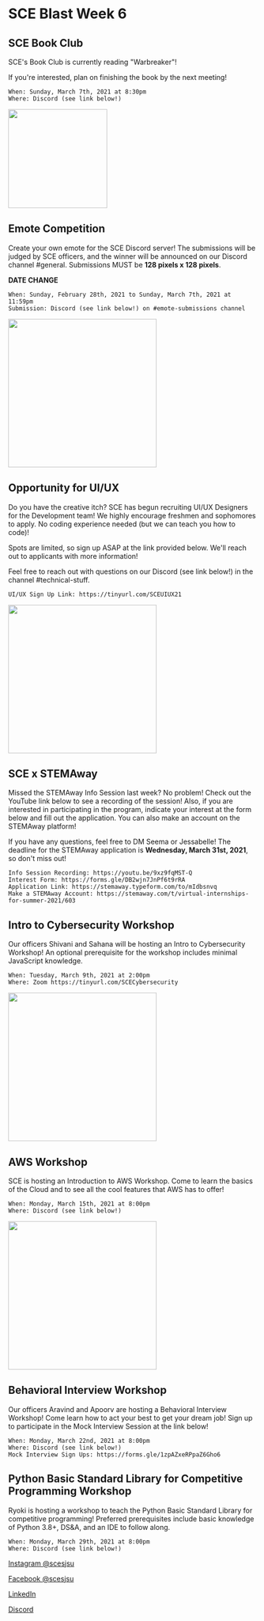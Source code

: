# SCE Blast Week 6

## SCE Book Club
SCE's Book Club is currently reading "Warbreaker"! 

If you're interested, plan on finishing the book by the next meeting!

```
When: Sunday, March 7th, 2021 at 8:30pm
Where: Discord (see link below!)
```
<img src="https://user-images.githubusercontent.com/55638619/107126438-c40aea00-6864-11eb-8760-9a9f0b9415af.jpeg" width="200">

## Emote Competition
Create your own emote for the SCE Discord server! The submissions will be judged by SCE officers, and the winner will be announced on our Discord channel #general. Submissions MUST be **128 pixels x 128 pixels**.

**DATE CHANGE**

```
When: Sunday, February 28th, 2021 to Sunday, March 7th, 2021 at 11:59pm
Submission: Discord (see link below!) on #emote-submissions channel
```

<img src="https://user-images.githubusercontent.com/55638619/109195562-873d5f00-774f-11eb-8220-89c2e6b7f6e8.png" width="300">

## Opportunity for UI/UX
Do you have the creative itch? SCE has begun recruiting UI/UX Designers for the Development team! We highly encourage freshmen and sophomores to apply. No coding experience needed (but we can teach you how to code)!

Spots are limited, so sign up ASAP at the link provided below. We'll reach out to applicants with more information!

Feel free to reach out with questions on our Discord (see link below!) in the channel #technical-stuff.

```
UI/UX Sign Up Link: https://tinyurl.com/SCEUIUX21
```

<img src="https://user-images.githubusercontent.com/55638619/109536961-32615780-7a73-11eb-921c-a98c01878371.png" width="300">

## SCE x STEMAway
Missed the STEMAway Info Session last week? No problem! Check out the YouTube link below to see a recording of the session! Also, if you are interested in participating in the program, indicate your interest at the form below and fill out the application. You can also make an account on the STEMAway platform!

If you have any questions, feel free to DM Seema or Jessabelle! The deadline for the STEMAway application is **Wednesday, March 31st, 2021**, so don't miss out!

```
Info Session Recording: https://youtu.be/9xz9fqMST-Q
Interest Form: https://forms.gle/DB2wjn7JnPf6t9rRA
Application Link: https://stemaway.typeform.com/to/mIdbsnvq
Make a STEMAway Account: https://stemaway.com/t/virtual-internships-for-summer-2021/603
```

## Intro to Cybersecurity Workshop
Our officers Shivani and Sahana will be hosting an Intro to Cybersecurity Workshop! An optional prerequisite for the workshop includes minimal JavaScript knowledge.

```
When: Tuesday, March 9th, 2021 at 2:00pm
Where: Zoom https://tinyurl.com/SCECybersecurity
```

<img src="https://user-images.githubusercontent.com/55638619/109439394-f7174800-79e2-11eb-9fb4-d4be4c93c219.png" width="300">

## AWS Workshop
SCE is hosting an Introduction to AWS Workshop. Come to learn the basics of the Cloud and to see all the cool features that AWS has to offer!

```
When: Monday, March 15th, 2021 at 8:00pm
Where: Discord (see link below!)
```

<img src="https://user-images.githubusercontent.com/55638619/109755513-02ad6f00-7b9b-11eb-9ee8-6870525f6faa.png" width="300">

## Behavioral Interview Workshop
Our officers Aravind and Apoorv are hosting a Behavioral Interview Workshop! Come learn how to act your best to get your dream job! Sign up to participate in the Mock Interview Session at the link below!

```
When: Monday, March 22nd, 2021 at 8:00pm
Where: Discord (see link below!)
Mock Interview Sign Ups: https://forms.gle/1zpAZxeRPpaZ6Gho6
```

## Python Basic Standard Library for Competitive Programming Workshop
Ryoki is hosting a workshop to teach the Python Basic Standard Library for competitive programming! Preferred prerequisites include basic knowledge of Python 3.8+, DS&A, and an IDE to follow along.

```
When: Monday, March 29th, 2021 at 8:00pm
Where: Discord (see link below!)
```

[Instagram @scesjsu](http://instagram.com/sjsusce)

[Facebook @scesjsu](https://www.facebook.com/sjsusce/)

[LinkedIn](https://www.linkedin.com/company/18719781)

[Discord](https://discord.gg/KnhmCRZ)